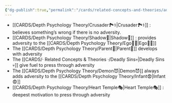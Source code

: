 ```yaml
---
{"dg-publish":true,"permalink":"/cards/related-concepts-and-theories/adversity/","created":"2023-05-03T16:43:40.252+02:00","updated":"2023-05-27T15:36:25.088+02:00"}
---
```



- [[CARDS/Depth Psychology Theory/Crusader🏞️⚕️\|Crusader🏞️⚕️]] : believes something’s wrong if there is no adversity. 
- [[CARDS/Depth Psychology Theory/Shadow👥\|Shadow👥]] : provides adversity to the [[CARDS/Depth Psychology Theory/Ego🙋‍♂️\|Ego🙋‍♂️]] 
- The [[CARDS/Depth Psychology Theory/Parent🤨\|Parent🤨]] develops with adversity 
- The [[CARDS/· Related Concepts & Theories ·/Deadly Sins💀\|Deadly Sins💀]]  give fuel to press through adversity 
- The [[CARDS/Depth Psychology Theory/Demon😈\|Demon😈]] always adds adversity to the [[CARDS/Depth Psychology Theory/Infant😨\|Infant😨]] 
- [[CARDS/Depth Psychology Theory/Heart Temple🎭\|Heart Temple🎭]] : deepest motivation to press through adversity 

